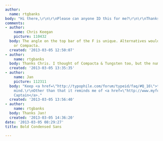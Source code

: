 ```yaml
---
author:
  name: rtgbanks
body: "Hi there,\r\n\r\nPlease can anyone ID this for me?\r\n\r\nThanks in advance\r\nR"
comments:
- author:
    name: Chris Keegan
    picture: 110432
  body: The angle on the top bar of the F is unique. Alternatives would be Tungsten
    or Compacta.
  created: '2013-03-05 12:50:07'
- author:
    name: rtgbanks
  body: Thanks Chris. I thought of Compacta & Tungsten too, but the numbers are wrong.
  created: '2013-03-05 13:35:35'
- author:
    name: Jan
    picture: 112311
  body: "Keep <a href=\"http://typophile.com/forum/typeid/faq/#Q_16\">this</a> in
    mind.\r\nOther than that it reminds me of <a href=\"http://www.myfonts.com/fonts/fontry/american-captain/\">American
    Captain</a>."
  created: '2013-03-05 13:56:40'
- author:
    name: rtgbanks
  body: Thanks Jan!
  created: '2013-03-05 14:36:20'
date: '2013-03-05 08:29:27'
title: Bold Condensed Sans

---
```


